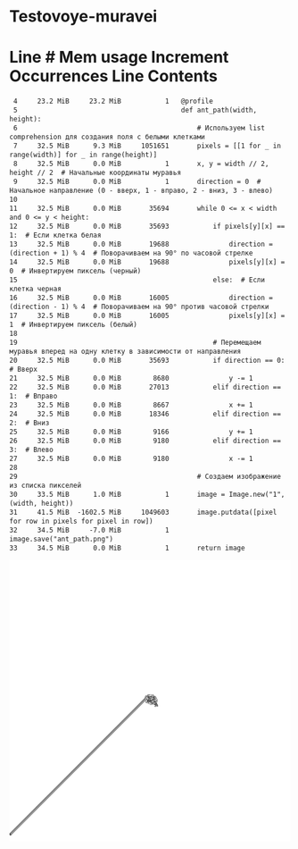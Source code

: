 # Testovoye-muravei
Line #    Mem usage    Increment  Occurrences   Line Contents
=============================================================
     4     23.2 MiB     23.2 MiB           1   @profile
     5                                         def ant_path(width, height):
     6                                             # Используем list comprehension для создания поля с белыми клетками
     7     32.5 MiB      9.3 MiB     1051651       pixels = [[1 for _ in range(width)] for _ in range(height)]
     8     32.5 MiB      0.0 MiB           1       x, y = width // 2, height // 2  # Начальные координаты муравья
     9     32.5 MiB      0.0 MiB           1       direction = 0  # Начальное направление (0 - вверх, 1 - вправо, 2 - вниз, 3 - влево)  
    10
    11     32.5 MiB      0.0 MiB       35694       while 0 <= x < width and 0 <= y < height:
    12     32.5 MiB      0.0 MiB       35693           if pixels[y][x] == 1:  # Если клетка белая
    13     32.5 MiB      0.0 MiB       19688               direction = (direction + 1) % 4  # Поворачиваем на 90° по часовой стрелке    
    14     32.5 MiB      0.0 MiB       19688               pixels[y][x] = 0  # Инвертируем пиксель (черный)
    15                                                 else:  # Если клетка черная
    16     32.5 MiB      0.0 MiB       16005               direction = (direction - 1) % 4  # Поворачиваем на 90° против часовой стрелки
    17     32.5 MiB      0.0 MiB       16005               pixels[y][x] = 1  # Инвертируем пиксель (белый)
    18
    19                                                 # Перемещаем муравья вперед на одну клетку в зависимости от направления
    20     32.5 MiB      0.0 MiB       35693           if direction == 0:  # Вверх
    21     32.5 MiB      0.0 MiB        8680               y -= 1
    22     32.5 MiB      0.0 MiB       27013           elif direction == 1:  # Вправо
    23     32.5 MiB      0.0 MiB        8667               x += 1
    24     32.5 MiB      0.0 MiB       18346           elif direction == 2:  # Вниз
    25     32.5 MiB      0.0 MiB        9166               y += 1
    26     32.5 MiB      0.0 MiB        9180           elif direction == 3:  # Влево
    27     32.5 MiB      0.0 MiB        9180               x -= 1
    28
    29                                             # Создаем изображение из списка пикселей
    30     33.5 MiB      1.0 MiB           1       image = Image.new("1", (width, height))
    31     41.5 MiB  -1602.5 MiB     1049603       image.putdata([pixel for row in pixels for pixel in row])
    32     34.5 MiB     -7.0 MiB           1       image.save("ant_path.png")
    33     34.5 MiB      0.0 MiB           1       return image
![Screenshot](ant_path.png)
